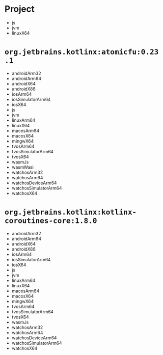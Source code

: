 # Project
 - js
 - jvm
 - linuxX64

# `org.jetbrains.kotlinx:atomicfu:0.23.1`
 - androidArm32
 - androidArm64
 - androidX64
 - androidX86
 - iosArm64
 - iosSimulatorArm64
 - iosX64
 - js
 - jvm
 - linuxArm64
 - linuxX64
 - macosArm64
 - macosX64
 - mingwX64
 - tvosArm64
 - tvosSimulatorArm64
 - tvosX64
 - wasmJs
 - wasmWasi
 - watchosArm32
 - watchosArm64
 - watchosDeviceArm64
 - watchosSimulatorArm64
 - watchosX64

# `org.jetbrains.kotlinx:kotlinx-coroutines-core:1.8.0`
 - androidArm32
 - androidArm64
 - androidX64
 - androidX86
 - iosArm64
 - iosSimulatorArm64
 - iosX64
 - js
 - jvm
 - linuxArm64
 - linuxX64
 - macosArm64
 - macosX64
 - mingwX64
 - tvosArm64
 - tvosSimulatorArm64
 - tvosX64
 - wasmJs
 - watchosArm32
 - watchosArm64
 - watchosDeviceArm64
 - watchosSimulatorArm64
 - watchosX64
